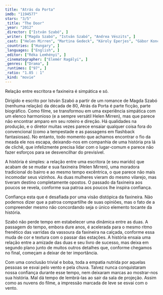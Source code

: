 ```yaml
---
title: "Atrás da Porta"
imdb: "1194577"
stars: "3/5"
_title: "The Door"
_year: "2012"
_director: ["István Szabó", ]
_writer: ["Magda Szabó", "István Szabó", "Andrea Vészits", ]
_cast: ["Helen Mirren", "Martina Gedeck", "Károly Eperjes", "Gábor Koncz", "Enikö Börcsök", "Ági Szirtes", "Erika Marozsán", "Ildikó Tóth", "Mari Nagy", ]
_countries: ["Hungary", ]
_languages: ["English", ]
_editor: ["Réka Lemhényi", ]
_cinematographer: ["Elemér Ragályi", ]
_genres: ["Drama", ]
_runtimes: ["97", ]
_ratio: "1.85 : 1"
_kind: "movie"
---
```



Relação entre escritora e faxineira é simpática e só.

Dirigido e escrito por István Szabó a partir de um romance de Magda Szabó (nenhuma relação) da década de 80, Atrás da Porta é parte ficção, parte biográfico. Como filme, se transformou em uma experiência simpática com um elenco harmonioso (e a sempre versátil Helen Mirren), mas que parece não encontrar amparo em seu roteiro e direção. Há qualidades na produção, e o diretor muitas vezes parece ensaiar qualquer coisa fora do convencional (como a tempestade e as passagens em flashback fantasiosas). No entanto, todo momento que achamos encontrar o fio da meada ele nos escapa, deixando-nos em companhia de uma história pra lá de clichê, que infelizmente precisa lidar com o lugar-comum e parece não fazer esforços para se desvencilhar do previsível.

A história é simples: a relação entre uma escritora (e seu marido) que acabam de se mudar e sua faxineira (Helen Mirren), uma moradora tradicional do bairro e ao mesmo tempo excêntrica, o que parece não mais incomodar seus vizinhos. As duas mulheres vieram do mesmo vilarejo, mas tiveram destino completamente opostos. O passado da faxineira aos poucos se revela, conforme sua patroa aos poucos lhe inspira confiança.

Confiança esta que é desafiada por uma visão distópica da faxineira. Não podemos dizer que a patroa compartilhe de suas opiniões, mas o fato de a compreender mesmo não concordando seja o único elemento tocante da história.

Szabó não perde tempo em estabelecer uma dinâmica entre as duas. A passagem do tempo, embora dure anos, é acelerada para o mesmo ritmo frenético das varridas da vassoura da faxineira na calçada, conforme essa muda de cor e textura com o passar das estações. A história ensaia uma relação entre a amizade das duas e seu livro de sucesso, mas deixa em segundo plano junto de muitos outros detalhes que, conforme chegamos no final, começam a deixar de ter importância.

Com uma conclusão trivial e boba, toda a empatia nutrida por aquelas pessoas se esvai pelo vento e pela chuva. Talvez nunca conquistaram nossa confiança durante esse tempo, nem deixaram marcas ao mostrar-nos sua história. Mal dá tempo de lembrá-las ao sair da sala de projeção. Assim como as nuvens do filme, a impressão marcada de leve se esvai com o vento.

